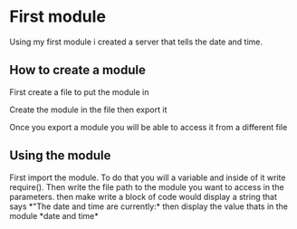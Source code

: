 <h1>First module</h1>
<p>Using my first module i created a server that tells the date and time.</p>
<h2>How to create a module</h2>
<p>First create a file to put the module in</p>
<p>Create the module in the file then export it</p>
<p>Once you export a module you will be able to access it from a different file</p>
<h2>Using the module</h2>
<p>First import the module. To do that you will a variable and inside of it write require(). 
Then write the file path to the module you want to access in the parameters. 
then make write a block of code would display a string that says *"The date and time are currently:* then display the value thats in the module *date and time*</p>
